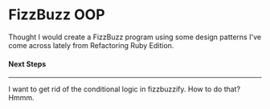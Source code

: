 # FizzBuzz OOP
Thought I would create a FizzBuzz program using some design patterns I've come across lately from Refactoring Ruby Edition.

#### Next Steps
----
I want to get rid of the conditional logic in fizzbuzzify. How to do that? Hmmm.
